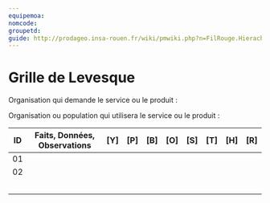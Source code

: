```yaml
---
equipemoa: 
nomcode: 
groupetd: 
guide: http://prodageo.insa-rouen.fr/wiki/pmwiki.php?n=FilRouge.HierachiserBesoins
---
```


# Grille de Levesque

Organisation qui demande le service ou le produit : 

Organisation ou population qui utilisera le service ou le produit : 

| ID | Faits, Données, Observations | [Y] | [P] | [B] | [O] | [S] | [T] | [H] | [R] |
|----|------------------------------|----------|----------|--------|-------------|----------|----------|-----------|------------|
| 01 |                              |          |          |        |             |          |          |           |            |
| 02 |                              |          |          |        |             |          |          |           |            |
|    |                              |          |          |        |             |          |          |           |            |
|    |                              |          |          |        |             |          |          |           |            |
|    |                              |          |          |        |             |          |          |           |            |
|    |                              |          |          |        |             |          |          |           |            |
|    |                              |          |          |        |             |          |          |           |            |

